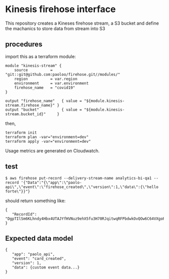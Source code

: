 # Kinesis firehose interface
This repository creates a Kineses firehose stream, a S3 bucket and define the machanics to store data from stream into S3

## procedures

import this as a terraform module:
```
module "kinesis-stream" {
    source          = "git::git@github.com:paoloo/firehose.git//modules/"
    region          = var.region
    environment     = var.environment
	firehose_name   = "covid19"
}

output "firehose_name"   { value = "${module.kinesis-stream.firehose_name}" }
output "bucket"          { value = "${module.kinesis-stream.bucket_id}"     }
```

then,
```
terraform init
terraform plan -var="environment=dev"
terraform apply -var="environment=dev"
```

Usage metrics are generated on Cloudwatch.

## test

```
$ aws firehose put-record --delivery-stream-name analytics-bi-qa1 --record '{"Data":"{\"app\":\"paolo-api\",\"event\":\"firehose_created\",\"version\":1,\"data\":{\"hello forte\"}}"}
```

should return something like:

```
{
   "RecordId": "DgpTIlSm6KLhndy4Hbx4UTAJYfHVNuz9ehX5fu3H70RJqitwqRFPbdwkOvQOw6C64VXgoPV8aMazW9EQ6heWjG2PTSBw3HyBDyjAXD/FVEMQHNperqFTc3oONc2bhvxOE8p15ph0SjulWjvkZbq2IFWTvsHgv+Iv9X3ampdON8EOn57QEmzHxZ+ww0nmQk77UKzXvXw34oWrxpUUjGQVArO5p/ez3IZt"
}
```

## Expected data model
```
{
   "app": "paolo_api",
   "event": "card_created",
   "version": 1,
   "data": {custom event data...}
}
```



